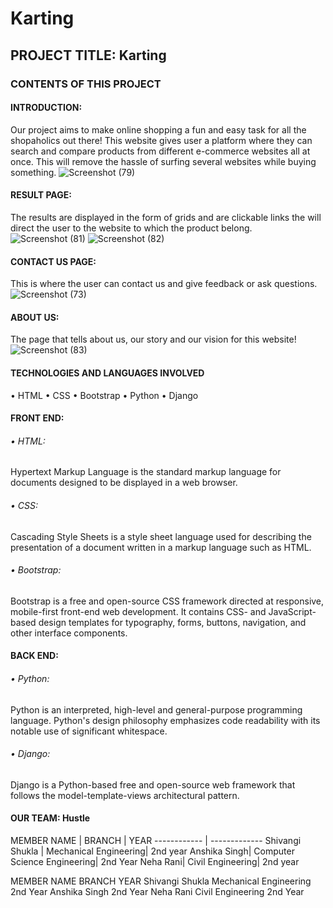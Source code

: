 # Karting
## PROJECT TITLE: Karting
### CONTENTS OF THIS PROJECT
#### INTRODUCTION:
Our project aims to make online shopping a fun and easy task for all the shopaholics out there! This website gives user a platform where they can search and compare products from different e-commerce websites all at once. This will remove the hassle of surfing several websites while buying something. 
![Screenshot (79)](https://user-images.githubusercontent.com/71970506/102969903-8c4a1c00-451c-11eb-887c-3d55763fbc9e.png)

 
#### RESULT PAGE:
The results are displayed in the form of grids and are clickable links the will direct the user to the website to which the product belong.
![Screenshot (81)](https://user-images.githubusercontent.com/71970506/102970076-e0550080-451c-11eb-8498-b663895642d8.png)
![Screenshot (82)](https://user-images.githubusercontent.com/71970506/102970168-0aa6be00-451d-11eb-943a-d8995d97fc1e.png)
 
#### CONTACT US PAGE:
This is where the user can contact us and give feedback or ask questions.
![Screenshot (73)](https://user-images.githubusercontent.com/71970506/102970307-493c7880-451d-11eb-8db1-7a79daf7fecb.png)
 

#### ABOUT US:
The page that tells about us, our story and our vision for this website!
![Screenshot (83)](https://user-images.githubusercontent.com/71970506/102970287-404ba700-451d-11eb-914f-c8afbe3bcfce.png)
 

#### TECHNOLOGIES AND LANGUAGES INVOLVED
•	HTML
•	CSS
•	Bootstrap
•	Python
•	Django

#### FRONT END:
###### •	HTML:
Hypertext Markup Language is the standard markup language for documents designed to be displayed in a web browser.
###### •	CSS:
Cascading Style Sheets is a style sheet language used for describing the presentation of a document written in a markup language such as HTML.
###### •	Bootstrap:
Bootstrap is a free and open-source CSS framework directed at responsive, mobile-first front-end web development. It contains CSS- and JavaScript-based design templates for typography, forms, buttons, navigation, and other interface components.

#### BACK END:
###### •	Python:
Python is an interpreted, high-level and general-purpose programming language. Python's design philosophy emphasizes code readability with its notable use of significant whitespace.
###### •	Django:
Django is a Python-based free and open-source web framework that follows the model-template-views architectural pattern.


#### OUR TEAM: Hustle
MEMBER NAME | BRANCH | YEAR
------------ | -------------
Shivangi Shukla | Mechanical Engineering| 2nd year
Anshika Singh|	Computer Science Engineering| 2nd Year
Neha Rani| Civil Engineering| 2nd year


MEMBER NAME	BRANCH	YEAR
Shivangi Shukla	Mechanical Engineering	2nd Year
Anshika Singh	2nd Year
Neha Rani	Civil Engineering	2nd Year


